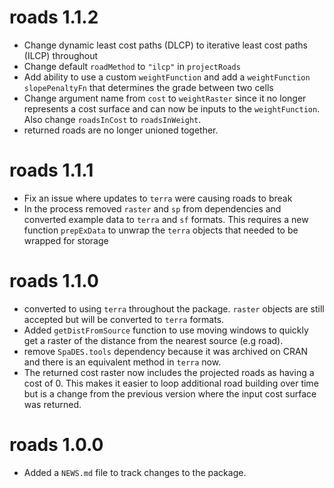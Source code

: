 # roads 1.1.2
* Change dynamic least cost paths (DLCP) to iterative least cost paths (ILCP) throughout
* Change default `roadMethod` to `"ilcp"` in `projectRoads` 
* Add ability to use a custom `weightFunction` and add a `weightFunction` `slopePenaltyFn` that determines the grade between two cells
* Change argument name from `cost` to `weightRaster` since it no longer represents a cost surface
and can now be inputs to the `weightFunction`. Also change `roadsInCost` to `roadsInWeight`.
* returned roads are no longer unioned together. 

# roads 1.1.1
* Fix an issue where updates to `terra` were causing roads to break
* In the process removed `raster` and `sp` from dependencies and converted example data to `terra` and `sf` formats. This requires a new function `prepExData` to unwrap the `terra` objects that needed to be wrapped for storage

# roads 1.1.0
* converted to using `terra` throughout the package. `raster` objects are still accepted but will be converted to `terra` formats.
* Added `getDistFromSource` function to use moving windows to quickly get a raster of the distance from the nearest source (e.g road).
* remove `SpaDES.tools` dependency because it was archived on CRAN and there is an equivalent method in `terra` now.
* The returned cost raster now includes the projected roads as having a cost of 0. This makes it easier to loop additional road building over time but is a change from the previous version where the input cost surface was returned. 

# roads 1.0.0

* Added a `NEWS.md` file to track changes to the package.
